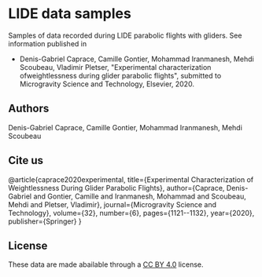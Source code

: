 # LIDE data samples

Samples of data recorded during LIDE parabolic flights with gliders. See information published in
* Denis-Gabriel Caprace, Camille Gontier, Mohammad Iranmanesh, Mehdi Scoubeau, Vladimir Pletser, "Experimental characterization ofweightlessness during glider parabolic flights", submitted to Microgravity Science and Technology, Elsevier, 2020.

## Authors

Denis-Gabriel Caprace, Camille Gontier, Mohammad Iranmanesh, Mehdi Scoubeau

## Cite us

@article{caprace2020experimental,
  title={Experimental Characterization of Weightlessness During Glider Parabolic Flights},
  author={Caprace, Denis-Gabriel and Gontier, Camille and Iranmanesh, Mohammad and Scoubeau, Mehdi and Pletser, Vladimir},
  journal={Microgravity Science and Technology},
  volume={32},
  number={6},
  pages={1121--1132},
  year={2020},
  publisher={Springer}
}

## License

These data are made abailable through a [CC BY 4.0](https://creativecommons.org/licenses/by/4.0/) license.
